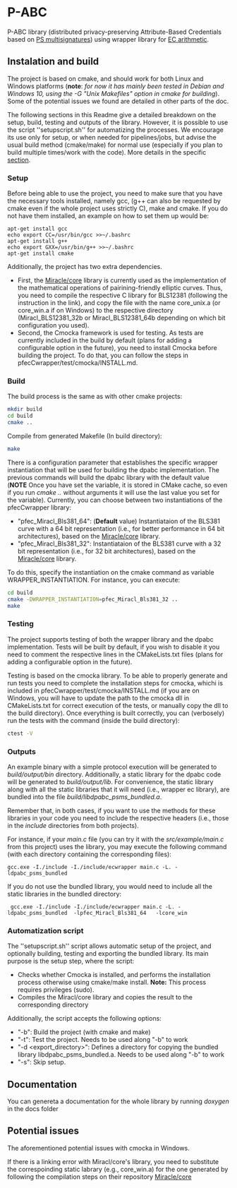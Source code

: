 # P-ABC

P-ABC library (distributed privacy-preserving Attribute-Based Credentials based on [PS multisignatures](https://eprint.iacr.org/2020/016)) using wrapper library for [EC arithmetic](./lib/pfecCwrapper/README.md).


## Instalation and build
The project is based on cmake, and should work for both Linux and Windows platforms (**note**: *for now it has mainly been tested in Debian and Windows 10, using the  -G "Unix Makefiles" option in cmake for building*). Some of the potential issues we found are detailed in other parts of the doc.

The following sections in this Readme give a detailed breakdown on the setup, build, testing and outputs of the library. However, it is possible to use the script ''setupscript.sh'' for automatizing the processes. We encourage its use only for setup, or when needed for pipelines/jobs, but advise the usual build method (cmake/make) for normal use (especially if you plan to build multiple times/work with the code). More details in the specific [section](README.md#automatization-script).

### Setup
Before being able to use the project, you need to make sure that you have the necessary tools installed, namely gcc, (g++ can also be requested by cmake even if the whole project uses strictly C), make and cmake. If you do not have them installed, an example on how to set them up would be:
```
apt-get install gcc
echo export CC=/usr/bin/gcc >>~/.bashrc
apt-get install g++
echo export GXX=/usr/bin/g++ >>~/.bashrc
apt-get install cmake
```

Additionally, the project has two extra dependencies. 
- First, the [Miracle/core](https://github.com/miracl/core/tree/master/c) library is currently used as the implementation of the mathematical operations of pairining-friendly elliptic curves. Thus, you need to compile the respective C library for BLS12381 (following the instruction in the link), and copy the file with the name core_unix.a (or core_win.a if on Windows) to the respective directory (Miracl_BLS12381_32b or Miracl_BLS12381_64b depending on which bit configuration you used).
- Second, the Cmocka framework is used for testing. As tests are currently included in the build by default (plans for adding a configurable option in the future), you need to install Cmocka before building the project. To do that, you can follow the steps in pfecCwrapper/test/cmocka/INSTALL.md.

### Build
The build process is the same as with other cmake projects:
```sh
mkdir build
cd build
cmake ..
```
Compile from generated Makefile (In build directory):
```sh
make
```
There is a configuration parameter that establishes the specific wrapper instantiation that will be used for building the dpabc implementation. The previous commands will build the dpabc library with the default value (**NOTE** Once you have set the variable, it is stored in CMake cache, so even if you run *cmake ..* without arguments it will use the last value you set for the variable). Currently, you can choose between two instantiations of the pfecCwrapper library:
* "pfec_Miracl_Bls381_64": (**Default** value) Instantiataion of the BLS381 curve with a 64 bit representation (i.e., for better performance in 64 bit architectures), based on the [Miracle/core](https://github.com/miracl/core/tree/master/c) library. 
* "pfec_Miracl_Bls381_32": Instantiataion of the BLS381 curve with a 32 bit representation (i.e., for 32 bit architectures), based on the [Miracle/core](https://github.com/miracl/core/tree/master/c) library.

To do this, specify the instantiation on the cmake command as variable WRAPPER_INSTANTIATION. For instance, you can execute:
```sh
cd build
cmake -DWRAPPER_INSTANTIATION=pfec_Miracl_Bls381_32 ..
make
```

### Testing
The project supports testing of both the wrapper library and the dpabc implementation. Tests will be built by default, if you wish to disable it you need to comment the respective lines in the CMakeLists.txt files (plans for adding a configurable option in the future). 

Testing is based on the cmocka library. To be able to properly generate and run tests you need to complete the installation steps for cmocka, whichi is included in pfecCwrapper/test/cmocka/INSTALL.md (if you are on Windows, you will have to update the path to the cmocka dll in CMakeLists.txt for correct execution of the tests, or manually copy the dll to the build directory).
Once everything is built correctly, you can (verbosely) run the tests with the command (inside the build directory):
```sh
ctest -V
```

### Outputs
An example binary with a simple protocol execution will be generated to *build/output/bin* directory. Additionally, a static library for the dpabc code will be generated to *build/output/lib*. 
For convenience, the static library along with all the static libraries that it will need (i.e., wrapper ec library), are bundled into the file *build/libdpabc_psms_bundled.a*. 

Remember that, in both cases, if you want to use the methods for these libraries in your code you need to include the respective headers (i.e., those in the *include* directories from both projects).

For instance, if your *main.c* file (you can try it with the *src/example/main.c* from this project) uses the library, you may execute the following command (with each directory containing the corresponding files):
```
gcc.exe -I./include -I./include/ecwrapper main.c -L. -ldpabc_psms_bundled  
```

If you do not use the bundled library, you would need to include all the static libraries in the bundled directory:
```
 gcc.exe -I./include -I./include/ecwrapper main.c -L. -ldpabc_psms_bundled  -lpfec_Miracl_Bls381_64   -lcore_win  
```

### Automatization script
The ''setupscript.sh'' script allows automatic setup of the project, and optionally building, testing and exporting the bundled library. Its main purpose is the setup step, where the script:
- Checks whether Cmocka is installed, and performs the installation process otherwise using cmake/make install. **Note:** This process requires privileges (sudo).
- Compiles the Miracl/core library and copies the result to the corresponding directory

Additionally, the script accepts the following options:
- "-b": Build the project (with cmake and make)
- "-t": Test the project. Needs to be used along "-b" to work
- "-d <export_directory>": Defines a directory for copying the bundled library libdpabc_psms_bundled.a. Needs to be used along "-b" to work
- "-s": Skip setup.


## Documentation
You can genereta a documentation for the whole library by running *doxygen* in the docs folder


## Potential issues
The aforementioned potential issues with cmocka in Windows.

If there is a linking error with Miracl/core's library, you need to substitute the correspoinding static labrary (e.g., core_win.a) for the one generated by following the compilation steps on their repository [Miracle/core](https://github.com/miracl/core/tree/master/c)

